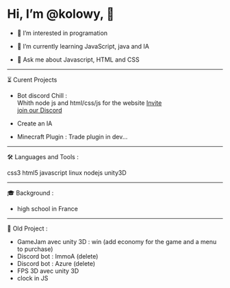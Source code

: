 # Hi, I’m @kolowy, 👋 

- 👀 I’m interested in programation

- 🌱 I’m currently learning JavaScript, java and IA

- 💬 Ask me about Javascript, HTML and CSS
  
  
   
-----------------
⏳ Curent Projects

- Bot discord Chill :  
    Whith node js and html/css/js for the website
    [Invite](https://discord.com/oauth2/authorize?client_id=752812712165376083&permissions=8&scope=applications.commands%20bot)  
    [join our Discord](https://discord.gg/c4RvJUCBEW)

- Create an IA


- Minecraft Plugin : Trade plugin in dev...
  
  
   
-----------------
🛠 Languages and Tools : 

css3 html5 javascript linux nodejs unity3D
  
  
   
-----------------
🎓 Background :

- high school in France
  
  
   
-----------------
💎 Old Project :

- GameJam avec unity 3D : win (add economy for the game and a menu to purchase)
- Discord bot : ImmoA (delete)
- Discord bot : Azure (delete)
- FPS 3D avec unity 3D
- clock in JS
   
<!---
kolowy/kolowy is a ✨ special ✨ repository because its `README.md` (this file) appears on your GitHub profile.
You can click the Preview link to take a look at your changes.
--->
